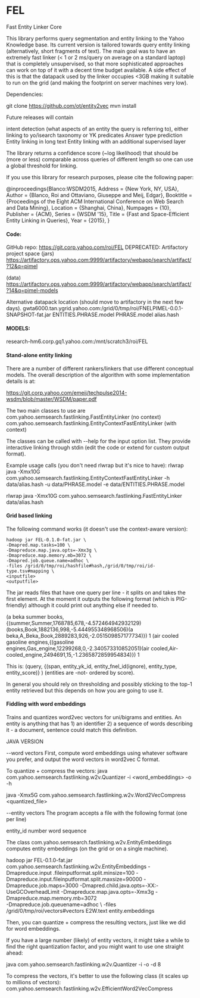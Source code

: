 # FEL
Fast Entity Linker Core

This library performs query segmentation and entity linking to the Yahoo Knowledge base. Its current version is tailored towards query entity linking (alternatively, short fragments of text). The main goal was to have an extremely fast linker 
(< 1 or 2 ms/query on average on a standard laptop) that is completely unsupervised, so that more sophisticated approaches can work on top of it with a decent time budget available. A side effect of this is that the datapack used by the linker 
occupies <3GB making it suitable to run on the grid (and making the footprint on server machines very low).

Dependencies: 

git clone https://github.com/ot/entity2vec
mvn install


 Future releases will contain

intent detection (what aspects of an entity the query is referring to), either linking to yo/isearch taxonomy or YK predicates
Answer type prediction 
Entity linking in long text 
Entity linking with an additional supervised layer 

The library returns a confidence score (~log likelihood) that should be (more or less) comparable across queries of different length so one can use a global threshold for linking.

If you use this library for research purposes, please cite the following paper:

@inproceedings{Blanco:WSDM2015,
        Address = {New York, NY, USA},
        Author = {Blanco, Roi and Ottaviano, Giuseppe and Meij, Edgar},
        Booktitle = {Proceedings of the Eight ACM International Conference on Web Search and Data Mining},
        Location = {Shanghai, China},
        Numpages = {10},
        Publisher = {ACM},
        Series = {WSDM '15},
        Title = {Fast and Space-Efficient Entity Linking in Queries},
        Year = {2015},
}



#### Code:

GitHub repo: https://git.corp.yahoo.com/roi/FEL
DEPRECATED:
Artifactory project space (jars)
https://artifactory.ops.yahoo.com:9999/artifactory/webapp/search/artifact/?12&q=pimel 

(data)
https://artifactory.ops.yahoo.com:9999/artifactory/webapp/search/artifact/?14&q=pimel-models 

Alternative datapack location (should move to artifactory in the next few days).
gwta6000.tan.ygrid.yahoo.com:/grid/0/tmp/roi/FNELPIMEL-0.0.1-SNAPSHOT-fat.jar
ENTITIES.PHRASE.model
PHRASE.model
alias.hash

#### MODELS:

research-hm6.corp.gq1.yahoo.com:/mnt/scratch3/roi/FEL

#### Stand-alone entity linking

There are a number of different rankers/linkers that use different conceptual models. The overall description of the algorithm with some implementation details is at:

https://git.corp.yahoo.com/emeij/techpulse2014-wsdm/blob/master/WSDM/paper.pdf

The two main classes to use are 
com.yahoo.semsearch.fastlinking.FastEntityLinker (no context)
com.yahoo.semsearch.fastlinking.EntityContextFastEntityLinker (with context)

The classes can be called with --help for the input option list.
They provide interactive linking through stdin (edit the code or extend for custom output format).

Example usage calls (you don't need rlwrap but it's nice to have):
rlwrap java -Xmx10G com.yahoo.semsearch.fastlinking.EntityContextFastEntityLinker -h data/alias.hash -u data/PHRASE.model -e data/ENTITIES.PHRASE.model

rlwrap java -Xmx10G com.yahoo.semsearch.fastlinking.FastEntityLinker data/alias.hash

#### Grid based linking
The following command works (it doesn't use the context-aware version):

    hadoop jar FEL-0.1.0-fat.jar \
    -Dmapred.map.tasks=100 \
    -Dmapreduce.map.java.opts=-Xmx3g \
    -Dmapreduce.map.memory.mb=3072 \
    -Dmapred.job.queue.name=adhoc \
    -files /grid/0/tmp/roi/hashfile#hash,/grid/0/tmp/roi/id-type.tsv#mapping \
    <inputfile>
    <outputfile>

The jar reads files that have one query per line - it splits on <TAB> and takes the first element. 
At the moment it outputs the following format (which is PIG-friendly) although it could print out anything else if needed to. 

(a beka summer books,{(summer,Summer,1768785,678,-4.572464942932129)(books,Book,1882136,998,-5.444955348968506)(a beka,A_Beka_Book,2889283,926,-2.051509857177734)})    1
(air cooled gasoline engines,{(gasoline engines,Gas_engine,12299268,0,-2.340573310852051)(air cooled,Air-cooled_engine,2494691,15,-1.2365872859954834)})        1

This is:
 (query, {(span, entity_yk_id, entity_fnel_id(ignore), entity_type, entity_score)} ) (entities are -not- ordered by score).

In general you should rely on thresholding and possibly sticking to the top-1 entity retrieved but this depends on how you are going to use it.


#### Fiddling with word embeddings


Trains and quantizes word2vec vectors for uni/bigrams and entities. An entity is anything that has 1) an identifier 2) a sequence of words describing it - a document, sentence could match 
this definition.

JAVA VERSION

--word vectors
First, compute word embeddings using whatever software you prefer, and output the word vectors in word2vec C format.

To quantize + compress the vectors:
java com.yahoo.semsearch.fastlinking.w2v.Quantizer -i <word_embeddings> -o <output> -h

java -Xmx5G com.yahoo.semsearch.fastlinking.w2v.Word2VecCompress <quantized_file> <output>

--entity vectors
The program accepts a file with the following format (one per line)

entity_id <TAB> number <TAB> word sequence

The class com.yahoo.semsearch.fastlinking.w2v.EntityEmbeddings computes entity embeddings (on the grid or on a single machine).

hadoop jar FEL-0.1.0-fat.jar com.yahoo.semsearch.fastlinking.w2v.EntityEmbeddings -Dmapreduce.input .fileinputformat.split.minsize=100 -Dmapreduce.input.fileinputformat.split.maxsize=90000 -Dmapreduce.job.maps=3000
-Dmapred.child.java.opts=-XX:-UseGCOverheadLimit -Dmapreduce.map.java.opts=-Xmx3g -Dmapreduce.map.memory.mb=3072 \
-Dmapreduce.job.queuename=adhoc \ -files /grid/0/tmp/roi/vectors#vectors E2W.text entity.embeddings


Then, you can quantize + compress the resulting vectors, just like we did for word embeddings.

If you have a large number (likely) of entity vectors, it might take a while to find the right quantization factor, and you might want to use one straight ahead:

java com.yahoo.semsearch.fastlinking.w2v.Quantizer -i <embeddings> -o <output> -d 8 

To compress the vectors, it's better to use the following class (it scales up to millions of vectors):
com.yahoo.semsearch.fastlinking.w2v.EfficientWord2VecCompress




